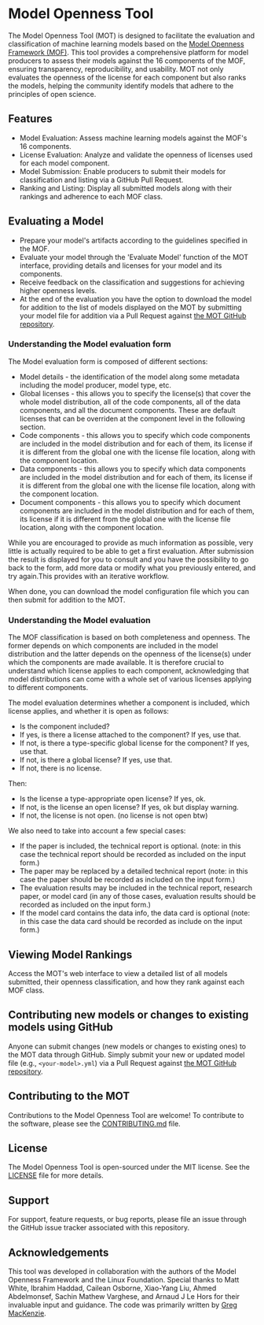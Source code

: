 # Model Openness Tool

The Model Openness Tool (MOT) is designed to facilitate the evaluation and classification of machine learning models based on the [Model Openness Framework (MOF)](https://lfaidata.foundation/wp-content/uploads/sites/3/2025/01/05_White_paper_MOF_Specification.pdf). This tool provides a comprehensive platform for model producers to assess their models against the 16 components of the MOF, ensuring transparency, reproducibility, and usability. MOT not only evaluates the openness of the license for each component but also ranks the models, helping the community identify models that adhere to the principles of open science.

## Features

* Model Evaluation: Assess machine learning models against the MOF's 16 components.
* License Evaluation: Analyze and validate the openness of licenses used for each model component.
* Model Submission: Enable producers to submit their models for classification and listing via a GitHub Pull Request.
* Ranking and Listing: Display all submitted models along with their rankings and adherence to each MOF class.

## Evaluating a Model

* Prepare your model's artifacts according to the guidelines specified in the MOF.
* Evaluate your model through the 'Evaluate Model' function of the MOT interface, providing details and licenses for your model and its components.
* Receive feedback on the classification and suggestions for achieving higher openness levels.
* At the end of the evaluation you have the option to download the model for addition to the list of models displayed on the MOT by submitting your model file for addition via a Pull Request against [the MOT GitHub repository](https://github.com/lfai/model_openness_tool/).

### Understanding the Model evaluation form

The Model evaluation form is composed of different sections:
* Model details - the identification of the model along some metadata including the model producer, model type, etc.
* Global licenses - this allows you to specify the license(s) that cover the whole model distribution, all of the code components, all of the data components, and all the document components. These are default licenses that can be overriden at the component level in the following section.
* Code components - this allows you to specify which code components are included in the model distribution and for each of them, its license if it is different from the global one with the license file location, along with the component location.
* Data components - this allows you to specify which data components are included in the model distribution and for each of them, its license if it is different from the global one with the license file location, along with the component location.
* Document components - this allows you to specify which document components are included in the model distribution and for each of them, its license if it is different from the global one with the license file location, along with the component location.

While you are encouraged to provide as much information as possible, very little is actually required to be able to get a first evaluation. After submission the result is displayed for you to consult and you have the possibility to go back to the form, add more data or modify what you previously entered, and try again.This provides with an iterative workflow.

When done, you can download the model configuration file which you can then submit for addition to the MOT.

### Understanding the Model evaluation

The MOF classification is based on both completeness and openness. The former depends on which components are included in the model distribution and the latter depends on the openness of the license(s) under which the components are made available. It is therefore crucial to understand which license applies to each component, acknowledging that model distributions can come with a whole set of various licenses applying to different components.

The model evaluation determines whether a component is included, which license applies, and whether it is open as follows:

- Is the component included?
- If yes, is there a license attached to the component? If yes, use that.
- If not, is there a type-specific global license for the component? If yes, use that.
- If not, is there a global license? If yes, use that.
- If not, there is no license.

Then:
- Is the license a type-appropriate open license? If yes, ok.
- If not, is the license an open license? If yes, ok but display warning.
- If not, the license is not open. (no license is not open btw)

We also need to take into account a few special cases:

- If the paper is included, the technical report is optional. (note: in this case the technical report should be recorded as included on the input form.)
- The paper may be replaced by a detailed technical report (note: in this case the paper should be recorded as included on the input form.)
- The evaluation results may be included in the technical report, research paper, or model card (in any of those cases, evaluation results should be recorded as included on the input form.)
- If the model card contains the data info, the data card is optional (note: in this case the data card should be recorded as include on the input form.)

## Viewing Model Rankings

Access the MOT's web interface to view a detailed list of all models submitted, their openness classification, and how they rank against each MOF class.

## Contributing new models or changes to existing models using GitHub

Anyone can submit changes (new models or changes to existing ones) to the MOT data through GitHub. Simply submit your new or updated model file (e.g., `<your-model>.yml`) via a Pull Request against [the MOT GitHub repository](https://github.com/lfai/model_openness_tool/).

## Contributing to the MOT

Contributions to the Model Openness Tool are welcome! To contribute to the software, please see the [CONTRIBUTING.md](CONTRIBUTING.md) file.

## License

The Model Openness Tool is open-sourced under the MIT license. See the [LICENSE](LICENSE) file for more details.

## Support

For support, feature requests, or bug reports, please file an issue through the GitHub issue tracker associated with this repository.

## Acknowledgements

This tool was developed in collaboration with the authors of the Model Openness Framework and the Linux Foundation. Special thanks to Matt White, Ibrahim Haddad, Cailean Osborne, Xiao-Yang Liu, Ahmed Abdelmonsef, Sachin Mathew Varghese, and Arnaud J Le Hors for their invaluable input and guidance. The code was primarily written by [Greg MacKenzie](https://gregcube.com/).
